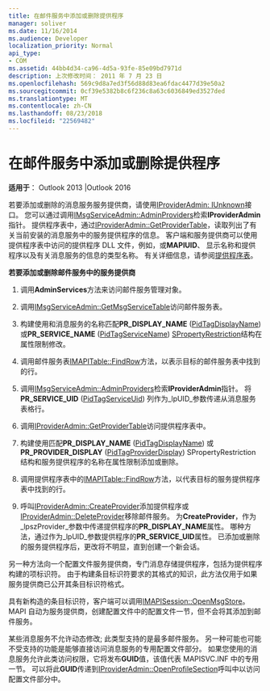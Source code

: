 ```yaml
---
title: 在邮件服务中添加或删除提供程序
manager: soliver
ms.date: 11/16/2014
ms.audience: Developer
localization_priority: Normal
api_type:
- COM
ms.assetid: 44bb4d34-ca96-4d5a-93fe-85e09bd7971d
description: 上次修改时间： 2011 年 7 月 23 日
ms.openlocfilehash: 569c9d8a7ed3f56d88d83ea6fdac4477d39e50a2
ms.sourcegitcommit: 0cf39e5382b8c6f236c8a63c6036849ed3527ded
ms.translationtype: MT
ms.contentlocale: zh-CN
ms.lasthandoff: 08/23/2018
ms.locfileid: "22569482"
---
```

# <a name="adding-or-deleting-providers-in-a-message-service"></a>在邮件服务中添加或删除提供程序

  
  
**适用于**： Outlook 2013 |Outlook 2016 
  
若要添加或删除的消息服务服务提供商，请使用[IProviderAdmin: IUnknown](iprovideradminiunknown.md)接口。 您可以通过调用[IMsgServiceAdmin::AdminProviders](imsgserviceadmin-adminproviders.md)检索**IProviderAdmin**指针。 提供程序表中，通过[IProviderAdmin::GetProviderTable](iprovideradmin-getprovidertable.md)，读取列出了有关当前安装的消息服务中的服务提供程序的信息。 客户端和服务提供商可以使用提供程序表中访问的提供程序 DLL 文件，例如，或**MAPIUID**、 显示名称和提供程序以及有关消息服务的信息的类型名称。 有关详细信息，请参阅[提供程序表](provider-tables.md)。
  
 **若要添加或删除邮件服务中的服务提供商**
  
1. 调用**AdminServices**方法来访问邮件服务管理对象。 
    
2. 调用[IMsgServiceAdmin::GetMsgServiceTable](imsgserviceadmin-getmsgservicetable.md)访问邮件服务表。 
    
3. 构建使用和消息服务的名称匹配**PR_DISPLAY_NAME** ([PidTagDisplayName](pidtagdisplayname-canonical-property.md)) 或**PR_SERVICE_NAME** ([PidTagServiceName](pidtagservicename-canonical-property.md)) [SPropertyRestriction](spropertyrestriction.md)结构在属性限制修改。 
    
4. 调用邮件服务表[IMAPITable::FindRow](imapitable-findrow.md)方法，以表示目标的邮件服务表中找到的行。 
    
5. 调用[IMsgServiceAdmin::AdminProviders](imsgserviceadmin-adminproviders.md)检索**IProviderAdmin**指针。 将**PR_SERVICE_UID** ([PidTagServiceUid](pidtagserviceuid-canonical-property.md)) 列作为_lpUID_参数传递从消息服务表格行。 
    
6. 调用[IProviderAdmin::GetProviderTable](iprovideradmin-getprovidertable.md)访问提供程序表中。 
    
7. 构建使用匹配**PR_DISPLAY_NAME** ([PidTagDisplayName](pidtagdisplayname-canonical-property.md)) 或**PR_PROVIDER_DISPLAY** ([PidTagProviderDisplay](pidtagproviderdisplay-canonical-property.md)) SPropertyRestriction 结构和服务提供程序的名称在属性限制添加或删除。 
    
8. 调用提供程序表中的[IMAPITable::FindRow](imapitable-findrow.md)方法，以代表目标的服务提供程序表中找到的行。 
    
9. 呼叫[IProviderAdmin::CreateProvider](iprovideradmin-createprovider.md)添加提供程序或[IProviderAdmin::DeleteProvider](iprovideradmin-deleteprovider.md)移除邮件服务。 为**CreateProvider**，作为_lpszProvider_参数中传递提供程序的**PR_DISPLAY_NAME**属性。 哪种方法，通过作为_lpUID_参数提供程序的**PR_SERVICE_UID**属性。 已添加或删除的服务提供程序后，更改将不明显，直到创建一个新会话。 
    
另一种方法向一个配置文件服务提供商，专门消息存储提供程序，包括为提供程序构建的项标识符。 由于构建条目标识符要求的其格式的知识，此方法仅用于如果服务提供商已公开其条目标识符格式。 
  
具有新构造的条目标识符，客户端可以调用[IMAPISession::OpenMsgStore](imapisession-openmsgstore.md)。 MAPI 自动为服务提供商，创建配置文件中的配置文件一节，但不会将其添加到邮件服务。 
  
某些消息服务不允许动态修改; 此类型支持的是最多邮件服务。 另一种可能也可能不受支持的功能是能够直接访问消息服务的专用配置文件部分。 如果您使用的消息服务允许此类访问权限，它将发布**GUID**值，该值代表 MAPISVC.INF 中的专用一节。 可以将此**GUID**传递到[IProviderAdmin::OpenProfileSection](iprovideradmin-openprofilesection.md)呼叫中以访问配置文件部分中。 
  


